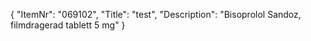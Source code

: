 {
  "ItemNr": "069102",
  "Title": "test",
  "Description": "Bisoprolol Sandoz, filmdragerad tablett 5 mg"
}